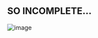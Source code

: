 ## SO INCOMPLETE...

![image](https://user-images.githubusercontent.com/110442250/210559995-96cea041-75ce-4cdf-91a8-3676cc3af8c0.png)
